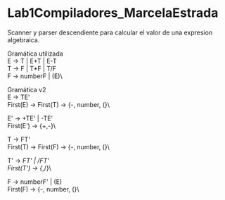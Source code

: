 # Lab1Compiladores_MarcelaEstrada
Scanner y parser descendiente para calcular el valor de una expresion algebraica.

Gramática utilizada\
E -> T | E+T | E-T\
T -> F | T*F | T/F\
F -> numberF | (E)\

Gramática v2\
E -> TE'\
First(E) -> First(T) -> {-, number, (}\

E' -> +TE' | -TE'\
First(E') -> {+,-}\

T -> FT'\
First(T) -> First(F) -> {-, number, (}\

T' -> *FT' | /FT'\
First(T') -> {*,/}\

F -> numberF' | (E)\
First(F) -> {-, number, (}\
